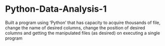 # Python-Data-Analysis-1
Built a program using ‘Python’ that has capacity to acquire thousands of file, change the name of desired columns, change the position of desired columns and getting the manipulated files (as desired) on executing a single program
